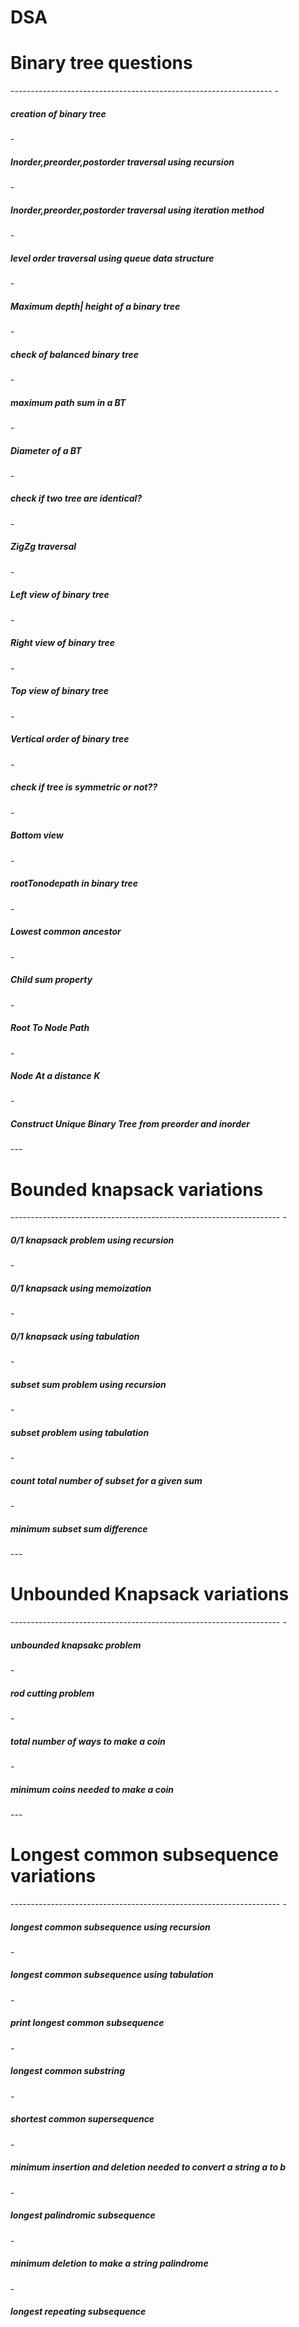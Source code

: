 # DSA
<h1 >Binary tree questions</h1>
-----------------------------------------------------------------
- <h5> creation of binary tree</h5>
- <h5> Inorder,preorder,postorder traversal using recursion</h5>
- <h5>Inorder,preorder,postorder traversal using iteration method</h5>
- <h5>level order traversal using queue data structure </h5>
- <h5> Maximum depth| height of a binary tree </h5>
- <h5>check of balanced binary tree </h5>
- <h5>maximum path sum in a BT</h5>
- <h5>Diameter of a BT</h5>
- <h5>check if two tree are identical?</h5>
- <h5>ZigZg traversal</h5>
- <h5>Left view of binary tree</h5>
- <h5>Right view of binary tree</h5>
- <h5>Top view of binary tree</h5>
- <h5>Vertical order of binary tree</h5>
- <h5> check if tree is symmetric or not??</h5>
- <h5>Bottom view</h5>
- <h5>rootTonodepath in binary tree</h5>
- <h5>Lowest common ancestor</h5>
- <h5>Child sum property </h5>
- <h5>Root To Node Path</h5>
- <h5>Node At a distance K</h5>
- <h5>Construct Unique Binary Tree from preorder and inorder</h5>
---
<h1>Bounded knapsack variations</h1>
-------------------------------------------------------------------
- <h5>0/1 knapsack problem using recursion</h5>
- <h5>0/1 knapsack using memoization</h5>
- <h5>0/1 knapsack using tabulation</h5>
- <h5>subset sum problem using recursion</h5>
- <h5>subset problem using tabulation</h5>
- <h5>count total number of subset for a given sum</h5>
- <h5>minimum subset sum difference</h5>
---
<h1>Unbounded Knapsack variations</h1>
-------------------------------------------------------------------
- <h5>unbounded knapsakc problem</h5>
- <h5>rod cutting problem</h5>
- <h5>total number of ways to make a coin</h5>
- <h5>minimum coins needed to make a coin</h5>
---
<h1>Longest common subsequence variations</h1>
-------------------------------------------------------------------
- <h5>longest common subsequence using recursion</h5>
- <h5>longest common subsequence using tabulation</h5>
- <h5>print longest common subsequence</h5>
- <h5>longest common substring</h5>
- <h5>shortest common supersequence</h5>
- <h5>minimum insertion and deletion needed to convert a string a to b </h5>
- <h5>longest palindromic subsequence</h5>
- <h5>minimum deletion to make a string palindrome</h5>
- <h5>longest repeating subsequence</h5>


